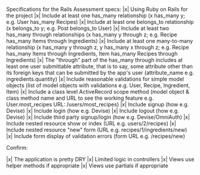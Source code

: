 Specifications for the Rails Assessment
specs:
|x| Using Ruby on Rails for the project
|x| Include at least one has_many relationship (x has_many y; e.g. User has_many Recipes)
|x| Include at least one belongs_to relationship (x belongs_to y; e.g. Post belongs_to User)
|x| Include at least two has_many through relationships (x has_many y through z; e.g. Recipe has_many Items through Ingredients)
|x| Include at least one many-to-many relationship (x has_many y through z, y has_many x through z; e.g. Recipe has_many Items through Ingredients, Item has_many Recipes through Ingredients)
|x| The "through" part of the has_many through includes at least one user submittable attribute, that is to say, some attribute other than its foreign keys that can be submitted by the app's user (attribute_name e.g. ingredients.quantity)
|x| Include reasonable validations for simple model objects (list of model objects with validations e.g. User, Recipe, Ingredient, Item)
|x| Include a class level ActiveRecord scope method (model object & class method name and URL to see the working feature e.g. User.most_recipes URL: /users/most_recipes)
|x| Include signup (how e.g. Devise)
|x| Include login (how e.g. Devise)
|x| Include logout (how e.g. Devise)
|x| Include third party signup/login (how e.g. Devise/OmniAuth)
|x| Include nested resource show or index (URL e.g. users/2/recipes)
|x| Include nested resource "new" form (URL e.g. recipes/1/ingredients/new)
|x| Include form display of validation errors (form URL e.g. /recipes/new)

Confirm:

|x| The application is pretty DRY
|x| Limited logic in controllers
|x| Views use helper methods if appropriate
|x| Views use partials if appropriate